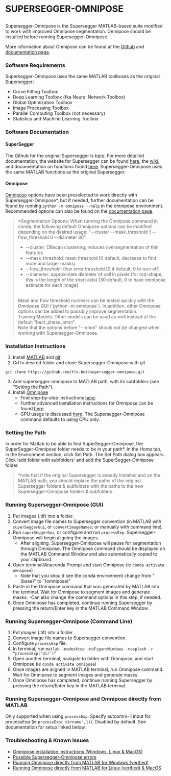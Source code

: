 # <p> <b>SUPERSEGGER-OMNIPOSE</b> </p>

Supersegger-Omnipose is the Supersegger MATLAB-based suite modified to work with improved Omnipose segmentation. Omnipose should be installed before running Supersegger-Omnipose.

More information about Omnipose can be found at the [Github](https://github.com/kevinjohncutler/omnipose/) and [documentation page](https://omnipose.readthedocs.io/).



### Software Requirements

Supersegger-Omnipose uses the same MATLAB toolboxes as the original Supersegger:

- Curve Fitting Toolbox
- Deep Learning Toolbox (fka Neural Network Toolbox)
- Global Optimization Toolbox
- Image Processing Toolbox
- Parallel Computing Toolbox (not necessary)
- Statistics and Machine Learning Toolbox



### Software Documentation

#### SuperSegger
The Github for the original Supersegger is [here](https://github.com/wiggins-lab/SuperSegger). For more detailed documentation, the website for Supersegger can be found [here](http://mtshasta.phys.washington.edu/website/SuperSegger.php), the [wiki](https://github.com/wiggins-lab/SuperSegger/wiki), and documentation on functions found [here](http://mtshasta.phys.washington.edu/website/superSegger/). Supersegger-Omnipose uses the same MATLAB functions as the original Supersegger.

#### Omnipose
[Omnipose](https://omnipose.readthedocs.io/) options have been preselected to work directly with Supersegger-Omnipose*, but if needed, further documentation can be found by running `python -m omnipose --help` in the omnipose environment. Recommended options can also be found on the [documentation page](https://omnipose.readthedocs.io/command.html). 

> *Segmentation Options: When running the Omnipose command in conda, the following default Omnipose options can be modified depending on the desired usage: "--cluster --mask_threshold 1 --flow_threshold 0 --diameter 30". 
> <br>
> - --cluster: DBscan clustering, reduces oversegmentation of thin features
> - --mask_threshold: mask threshold [0 default, decrease to find more and larger masks]
> - --flow_threshold: flow error threshold [0.4 default, 0 to turn off]
> - --diameter: approximate diameter of cell in pixels (for rod-shape, this is the length of the short axis) [30 default, 0 to have omnipose estimate for each image]
> <br>
> Mask and flow threshold numbers can be tested quickly with the Omnipose GUI (`python -m omnipose`). In addition, other Omnipose options can be added to possibly improve segmentation. 
> <br>
> Training Models: Other models can be used as well instead of the default "bact_phase_omni".
> <br>
> Note that the options before "--omni" should not be changed when working with Supersegger-Omnipose.


### Installation Instructions

1. Install [MATLAB](https://www.mathworks.com/help/install/install-products.html) and [git](https://git-scm.com/book/en/v2/Getting-Started-Installing-Git).
2. Cd to desired folder and clone Supersegger-Omnipose with git
```
git clone https://github.com/tlo-bot/supersegger-omnipose.git
```
3. Add supersegger-omnipose to MATLAB path, with its subfolders (see "Setting the Path").
4. Install [Omnipose](https://github.com/kevinjohncutler/omnipose/)
   - Find step-by-step instructions [here](../main/install_omnipose.md).
   - Further advanced installation instructions for Omnipose can be found [here](https://pypi.org/project/cellpose/).
   - GPU usage is discussed [here](https://omnipose.readthedocs.io/installation.html#gpu-support). The Supersegger-Omnipose command defaults to using CPU only.


### Setting the Path

In order for Matlab to be able to find SuperSegger-Omnipose, the SuperSegger-Omnipose folder needs to be in your path*. In the Home tab, in the Environment section, click Set Path. The Set Path dialog box appears. Click 'add folder with subfolders' and add the SuperSegger-Omnipose folder. 

>*note that if the original Supersegger is already installed and on the MATLAB path, you should replace the paths of the original Supersegger folders & subfolders with the paths to the new Supersegger-Omnipose folders & subfolders.



### Running Supersegger-Omnipose (GUI)

1. Put images (.tif) into a folder.
2. Convert image file names to Supersegger convention (in MATLAB with `superSeggerGui`, or `convertImageNames`; or manually with command line).
3. Run `superSeggerGui`, or configure and run `processExp`. Supersegger-Omnipose will begin aligning the images.
   - After aligning, Supersegger-Omnipose will pause for segmentation through Omnipose. The Omnipose command should be displayed on the MATLAB Command Window and also automatically copied to your clipboard.
4. Open terminal/Anaconda Prompt and start Omnipose (ie `conda activate omnipose`)
   - Note that you should see the conda environment change from "(base)" to "(omnipose)"
5. Paste in the Omnipose command that was generated by MATLAB into the terminal. Wait for Omnipose to segment images and generate masks.
   -Can also change the command options in this step, if needed.
6. Once Omnipose has completed, continue running Supersegger by pressing the return/Enter key in the MATLAB Command Window.


### Running Supersegger-Omnipose (Command Line)

1. Put images (.tif) into a folder.
2. Convert image file names to Supersegger convention.
3. Configure `processExp` file.
4. In terminal, run `matlab -nodesktop -noFigureWindows -nosplash -r “processExp(‘dir’)”`
5. Open another terminal, navigate to folder with Omnipose, and start Omnipose (ie `conda activate omnipose`)
6. Once images are aligned in MATLAB terminal, run Omnipose command. Wait for Omnipose to segment images and generate masks.
7. Once Omnipose has completed, continue running Supersegger by pressing the return/Enter key in the MATLAB terminal.

### Running Supersegger-Omnipose and Omnipose directly from MATLAB 

Only supported when using `processExp`. Specify autoomni=1 input for processExp (ie `processExp('dirname',1)`). Disabled by default.
See documentation for setup linked below.

### Troubleshooting & Known Issues
- [Omnipose installation instructions (Windows, Linux & MacOS)](../main/install_omnipose.md)
- [Possible Supersegger-Omnipose errors](../main/so_errors.md)
- [Running Omnipose directly from MATLAB for Windows (verified)](../main/omni_in_matlab_windows.md)
- [Running Omnipose directly from MATLAB for Linux (verified) & MacOS](../main/omni_in_matlab_unix.md)












